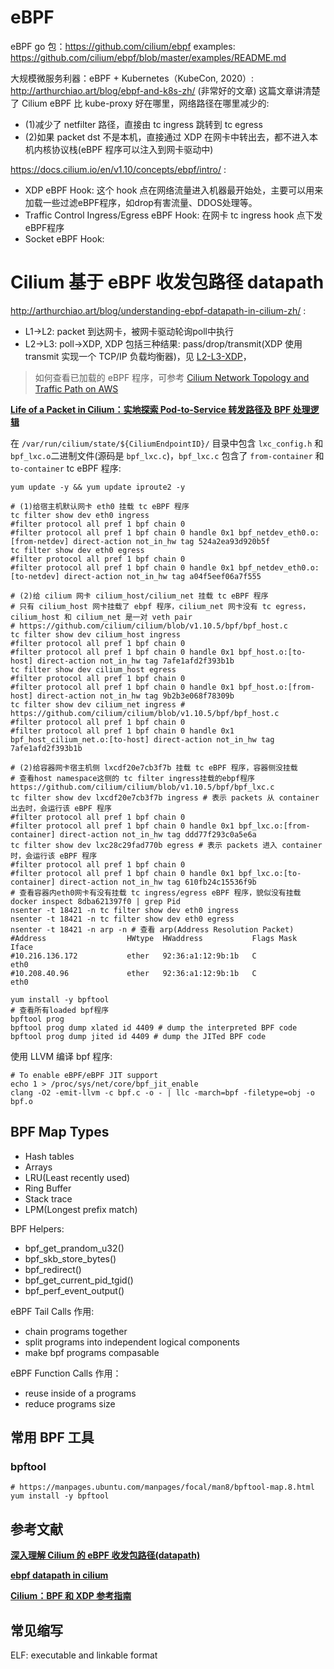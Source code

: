 


# eBPF
eBPF go 包：https://github.com/cilium/ebpf
examples: https://github.com/cilium/ebpf/blob/master/examples/README.md


大规模微服务利器：eBPF + Kubernetes（KubeCon, 2020）: http://arthurchiao.art/blog/ebpf-and-k8s-zh/ (非常好的文章)
这篇文章讲清楚了 Cilium eBPF 比 kube-proxy 好在哪里，网络路径在哪里减少的:
* (1)减少了 netfilter 路径，直接由 tc ingress 跳转到 tc egress
* (2)如果 packet dst 不是本机，直接通过 XDP 在网卡中转出去，都不进入本机内核协议栈(eBPF 程序可以注入到网卡驱动中)


https://docs.cilium.io/en/v1.10/concepts/ebpf/intro/ :
* XDP eBPF Hook: 这个 hook 点在网络流量进入机器最开始处，主要可以用来加载一些过滤eBPF程序，如drop有害流量、DDOS处理等。
* Traffic Control Ingress/Egress eBPF Hook: 在网卡 tc ingress hook 点下发eBPF程序
* Socket eBPF Hook: 



# Cilium 基于 eBPF 收发包路径 datapath
http://arthurchiao.art/blog/understanding-ebpf-datapath-in-cilium-zh/ :
* L1->L2: packet 到达网卡，被网卡驱动轮询poll中执行
* L2->L3: poll->XDP, XDP 包括三种结果: pass/drop/transmit(XDP 使用 transmit 实现一个 TCP/IP 负载均衡器)，见 [L2-L3-XDP](./L2-L3-XDP.png)，


> 如何查看已加载的 eBPF 程序，可参考 [Cilium Network Topology and Traffic Path on AWS](http://arthurchiao.art/blog/cilium-network-topology-on-aws/)

**[Life of a Packet in Cilium：实地探索 Pod-to-Service 转发路径及 BPF 处理逻辑](https://arthurchiao.art/blog/cilium-life-of-a-packet-pod-to-service-zh/)**

在 `/var/run/cilium/state/${CiliumEndpointID}/` 目录中包含 `lxc_config.h` 和 `bpf_lxc.o`二进制文件(源码是 `bpf_lxc.c`)，`bpf_lxc.c` 
包含了 `from-container` 和 `to-container` tc eBPF 程序:
```shell
yum update -y && yum update iproute2 -y

# (1)给宿主机默认网卡 eth0 挂载 tc eBPF 程序
tc filter show dev eth0 ingress
#filter protocol all pref 1 bpf chain 0
#filter protocol all pref 1 bpf chain 0 handle 0x1 bpf_netdev_eth0.o:[from-netdev] direct-action not_in_hw tag 524a2ea93d920b5f
tc filter show dev eth0 egress
#filter protocol all pref 1 bpf chain 0
#filter protocol all pref 1 bpf chain 0 handle 0x1 bpf_netdev_eth0.o:[to-netdev] direct-action not_in_hw tag a04f5eef06a7f555

# (2)给 cilium 网卡 cilium_host/cilium_net 挂载 tc eBPF 程序
# 只有 cilium_host 网卡挂载了 ebpf 程序，cilium_net 网卡没有 tc egress，cilium_host 和 cilium_net 是一对 veth pair 
# https://github.com/cilium/cilium/blob/v1.10.5/bpf/bpf_host.c
tc filter show dev cilium_host ingress
#filter protocol all pref 1 bpf chain 0
#filter protocol all pref 1 bpf chain 0 handle 0x1 bpf_host.o:[to-host] direct-action not_in_hw tag 7afe1afd2f393b1b
tc filter show dev cilium_host egress
#filter protocol all pref 1 bpf chain 0
#filter protocol all pref 1 bpf chain 0 handle 0x1 bpf_host.o:[from-host] direct-action not_in_hw tag 9b2b3e068f78309b
tc filter show dev cilium_net ingress # https://github.com/cilium/cilium/blob/v1.10.5/bpf/bpf_host.c
#filter protocol all pref 1 bpf chain 0
#filter protocol all pref 1 bpf chain 0 handle 0x1 bpf_host_cilium_net.o:[to-host] direct-action not_in_hw tag 7afe1afd2f393b1b

# (2)给容器网卡宿主机侧 lxcdf20e7cb3f7b 挂载 tc eBPF 程序，容器侧没挂载
# 查看host namespace这侧的 tc filter ingress挂载的ebpf程序 https://github.com/cilium/cilium/blob/v1.10.5/bpf/bpf_lxc.c
tc filter show dev lxcdf20e7cb3f7b ingress # 表示 packets 从 container 出去时，会运行该 eBPF 程序
#filter protocol all pref 1 bpf chain 0
#filter protocol all pref 1 bpf chain 0 handle 0x1 bpf_lxc.o:[from-container] direct-action not_in_hw tag ddd77f293c0a5e6a
tc filter show dev lxc28c29fad770b egress # 表示 packets 进入 container 时，会运行该 eBPF 程序
#filter protocol all pref 1 bpf chain 0
#filter protocol all pref 1 bpf chain 0 handle 0x1 bpf_lxc.o:[to-container] direct-action not_in_hw tag 610fb24c15536f9b
# 查看容器内eth0网卡有没有挂载 tc ingress/egress eBPF 程序，貌似没有挂载
docker inspect 8dba621397f0 | grep Pid
nsenter -t 18421 -n tc filter show dev eth0 ingress
nsenter -t 18421 -n tc filter show dev eth0 egress
nsenter -t 18421 -n arp -n # 查看 arp(Address Resolution Packet)
#Address                  HWtype  HWaddress           Flags Mask            Iface
#10.216.136.172           ether   92:36:a1:12:9b:1b   C                     eth0
#10.208.40.96             ether   92:36:a1:12:9b:1b   C                     eth0

yum install -y bpftool
# 查看所有loaded bpf程序
bpftool prog
bpftool prog dump xlated id 4409 # dump the interpreted BPF code
bpftool prog dump jited id 4409 # dump the JITed BPF code
```

使用 LLVM 编译 bpf 程序:
```shell
# To enable eBPF/eBPF JIT support
echo 1 > /proc/sys/net/core/bpf_jit_enable
clang -O2 -emit-llvm -c bpf.c -o - | llc -march=bpf -filetype=obj -o bpf.o

```


## BPF Map Types
* Hash tables
* Arrays
* LRU(Least recently used)
* Ring Buffer
* Stack trace
* LPM(Longest prefix match)

BPF Helpers:
* bpf_get_prandom_u32()
* bpf_skb_store_bytes()
* bpf_redirect()
* bpf_get_current_pid_tgid()
* bpf_perf_event_output()

eBPF Tail Calls 作用:
* chain programs together
* split programs into independent logical components
* make bpf programs compasable

eBPF Function Calls 作用：
* reuse inside of a programs
* reduce programs size


## 常用 BPF 工具

### bpftool
```shell
# https://manpages.ubuntu.com/manpages/focal/man8/bpftool-map.8.html
yum install -y bpftool

```



## 参考文献
**[深入理解 Cilium 的 eBPF 收发包路径(datapath)](http://arthurchiao.art/blog/understanding-ebpf-datapath-in-cilium-zh/)**

**[ebpf datapath in cilium](https://docs.cilium.io/en/v1.10/concepts/ebpf/intro/)**

**[Cilium：BPF 和 XDP 参考指南](http://arthurchiao.art/blog/cilium-bpf-xdp-reference-guide-zh/)**

## 常见缩写
ELF: executable and linkable format
